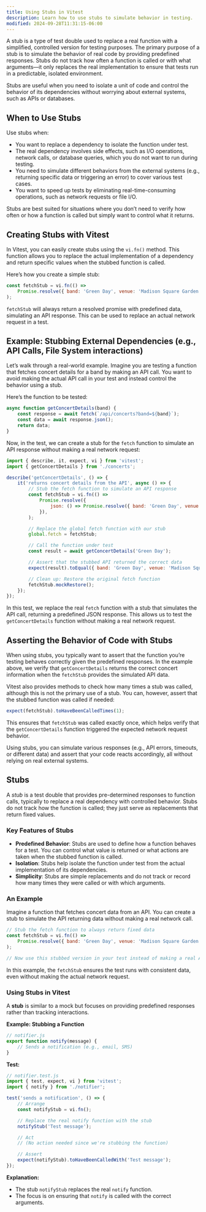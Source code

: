 ```yaml
---
title: Using Stubs in Vitest
description: Learn how to use stubs to simulate behavior in testing.
modified: 2024-09-28T11:31:15-06:00
---
```


A stub is a type of test double used to replace a real function with a simplified, controlled version for testing purposes. The primary purpose of a stub is to simulate the behavior of real code by providing predefined responses. Stubs do not track how often a function is called or with what arguments—it only replaces the real implementation to ensure that tests run in a predictable, isolated environment.

Stubs are useful when you need to isolate a unit of code and control the behavior of its dependencies without worrying about external systems, such as APIs or databases.

## When to Use Stubs

Use stubs when:

- You want to replace a dependency to isolate the function under test.
- The real dependency involves side effects, such as I/O operations, network calls, or database queries, which you do not want to run during testing.
- You need to simulate different behaviors from the external systems (e.g., returning specific data or triggering an error) to cover various test cases.
- You want to speed up tests by eliminating real-time-consuming operations, such as network requests or file I/O.

Stubs are best suited for situations where you don’t need to verify how often or how a function is called but simply want to control what it returns.

## Creating Stubs with Vitest

In Vitest, you can easily create stubs using the `vi.fn()` method. This function allows you to replace the actual implementation of a dependency and return specific values when the stubbed function is called.

Here’s how you create a simple stub:

```js
const fetchStub = vi.fn(() =>
	Promise.resolve({ band: 'Green Day', venue: 'Madison Square Garden' }),
);
```

`fetchStub` will always return a resolved promise with predefined data, simulating an API response. This can be used to replace an actual network request in a test.

## Example: Stubbing External Dependencies (e.g., API Calls, File System interactions)

Let’s walk through a real-world example. Imagine you are testing a function that fetches concert details for a band by making an API call. You want to avoid making the actual API call in your test and instead control the behavior using a stub.

Here’s the function to be tested:

```js
async function getConcertDetails(band) {
	const response = await fetch(`/api/concerts?band=${band}`);
	const data = await response.json();
	return data;
}
```

Now, in the test, we can create a stub for the `fetch` function to simulate an API response without making a real network request:

```js
import { describe, it, expect, vi } from 'vitest';
import { getConcertDetails } from './concerts';

describe('getConcertDetails', () => {
	it('returns concert details from the API', async () => {
		// Stub the fetch function to simulate an API response
		const fetchStub = vi.fn(() =>
			Promise.resolve({
				json: () => Promise.resolve({ band: 'Green Day', venue: 'Madison Square Garden' }),
			}),
		);

		// Replace the global fetch function with our stub
		global.fetch = fetchStub;

		// Call the function under test
		const result = await getConcertDetails('Green Day');

		// Assert that the stubbed API returned the correct data
		expect(result).toEqual({ band: 'Green Day', venue: 'Madison Square Garden' });

		// Clean up: Restore the original fetch function
		fetchStub.mockRestore();
	});
});
```

In this test, we replace the real `fetch` function with a stub that simulates the API call, returning a predefined JSON response. This allows us to test the `getConcertDetails` function without making a real network request.

## Asserting the Behavior of Code with Stubs

When using stubs, you typically want to assert that the function you’re testing behaves correctly given the predefined responses. In the example above, we verify that `getConcertDetails` returns the correct concert information when the `fetchStub` provides the simulated API data.

Vitest also provides methods to check how many times a stub was called, although this is not the primary use of a stub. You can, however, assert that the stubbed function was called if needed:

```js
expect(fetchStub).toHaveBeenCalledTimes(1);
```

This ensures that `fetchStub` was called exactly once, which helps verify that the `getConcertDetails` function triggered the expected network request behavior.

Using stubs, you can simulate various responses (e.g., API errors, timeouts, or different data) and assert that your code reacts accordingly, all without relying on real external systems.

## Stubs

A _stub_ is a test double that provides pre-determined responses to function calls, typically to replace a real dependency with controlled behavior. Stubs do not track how the function is called; they just serve as replacements that return fixed values.

### Key Features of Stubs

- **Predefined Behavior**: Stubs are used to define how a function behaves for a test. You can control what value is returned or what actions are taken when the stubbed function is called.
- **Isolation**: Stubs help isolate the function under test from the actual implementation of its dependencies.
- **Simplicity**: Stubs are simple replacements and do not track or record how many times they were called or with which arguments.

### An Example

Imagine a function that fetches concert data from an API. You can create a stub to simulate the API returning data without making a real network call.

```js
// Stub the fetch function to always return fixed data
const fetchStub = vi.fn(() =>
	Promise.resolve({ band: 'Green Day', venue: 'Madison Square Garden' }),
);

// Now use this stubbed version in your test instead of making a real API call.
```

In this example, the `fetchStub` ensures the test runs with consistent data, even without making the actual network request.

### Using Stubs in Vitest

A **stub** is similar to a mock but focuses on providing predefined responses rather than tracking interactions.

**Example: Stubbing a Function**

```javascript
// notifier.js
export function notify(message) {
	// Sends a notification (e.g., email, SMS)
}
```

**Test:**

```javascript
// notifier.test.js
import { test, expect, vi } from 'vitest';
import { notify } from './notifier';

test('sends a notification', () => {
	// Arrange
	const notifyStub = vi.fn();

	// Replace the real notify function with the stub
	notifyStub('Test message');

	// Act
	// (No action needed since we're stubbing the function)

	// Assert
	expect(notifyStub).toHaveBeenCalledWith('Test message');
});
```

**Explanation:**

- The stub `notifyStub` replaces the real `notify` function.
- The focus is on ensuring that `notify` is called with the correct arguments.

```ts

```
